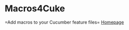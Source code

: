 Macros4Cuke
===========

=Add macros to your Cucumber feature files=
[Homepage](https://github.com/famished-tiger/Macros4Cuke)